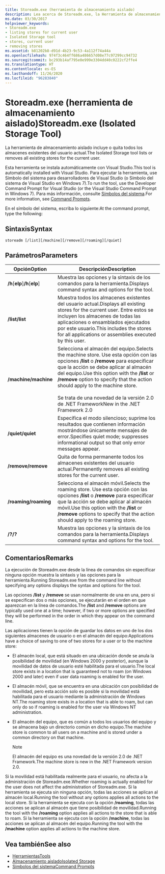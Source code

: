 ```yaml
---
title: Storeadm.exe (herramienta de almacenamiento aislado)
description: Lea acerca de Storeadm.exe, la Herramienta de almacenamiento aislado. Esta herramienta enumera o quita todos los almacenes existentes del usuario actual.
ms.date: 03/30/2017
helpviewer_keywords:
- Storeadm.exe
- listing stores for current user
- Isolated Storage tool
- stores, current user
- removing stores
ms.assetid: b81202b8-d91d-4b23-9c53-4a112f74a44a
ms.openlocfilehash: 974f3c464ff686a486657d08e77c97299cc94732
ms.sourcegitcommit: bc293b14af795e0e999e3304dd40c0222cf2ffe4
ms.translationtype: HT
ms.contentlocale: es-ES
ms.lasthandoff: 11/26/2020
ms.locfileid: "96283840"
---
```

# <a name="storeadmexe-isolated-storage-tool"></a><span data-ttu-id="85823-104">Storeadm.exe (herramienta de almacenamiento aislado)</span><span class="sxs-lookup"><span data-stu-id="85823-104">Storeadm.exe (Isolated Storage Tool)</span></span>

<span data-ttu-id="85823-105">La herramienta de almacenamiento aislado incluye o quita todos los almacenes existentes del usuario actual.</span><span class="sxs-lookup"><span data-stu-id="85823-105">The Isolated Storage tool lists or removes all existing stores for the current user.</span></span>  
  
 <span data-ttu-id="85823-106">Esta herramienta se instala automáticamente con Visual Studio.</span><span class="sxs-lookup"><span data-stu-id="85823-106">This tool is automatically installed with Visual Studio.</span></span> <span data-ttu-id="85823-107">Para ejecutar la herramienta, use Símbolo del sistema para desarrolladores de Visual Studio (o Símbolo del sistema de Visual Studio en Windows 7).</span><span class="sxs-lookup"><span data-stu-id="85823-107">To run the tool, use the Developer Command Prompt for Visual Studio (or the Visual Studio Command Prompt in Windows 7).</span></span> <span data-ttu-id="85823-108">Para más información, consulte [Símbolos del sistema](developer-command-prompt-for-vs.md).</span><span class="sxs-lookup"><span data-stu-id="85823-108">For more information, see [Command Prompts](developer-command-prompt-for-vs.md).</span></span>  
  
 <span data-ttu-id="85823-109">En el símbolo del sistema, escriba lo siguiente:</span><span class="sxs-lookup"><span data-stu-id="85823-109">At the command prompt, type the following:</span></span>  
  
## <a name="syntax"></a><span data-ttu-id="85823-110">Sintaxis</span><span class="sxs-lookup"><span data-stu-id="85823-110">Syntax</span></span>  
  
```console  
storeadm [/list][/machine][/remove][/roaming][/quiet]  
```  
  
## <a name="parameters"></a><span data-ttu-id="85823-111">Parámetros</span><span class="sxs-lookup"><span data-stu-id="85823-111">Parameters</span></span>  
  
|<span data-ttu-id="85823-112">Opción</span><span class="sxs-lookup"><span data-stu-id="85823-112">Option</span></span>|<span data-ttu-id="85823-113">Descripción</span><span class="sxs-lookup"><span data-stu-id="85823-113">Description</span></span>|  
|------------|-----------------|  
|<span data-ttu-id="85823-114">**/h**[**elp**]</span><span class="sxs-lookup"><span data-stu-id="85823-114">**/h**[**elp**]</span></span>|<span data-ttu-id="85823-115">Muestra las opciones y la sintaxis de los comandos para la herramienta.</span><span class="sxs-lookup"><span data-stu-id="85823-115">Displays command syntax and options for the tool.</span></span>|  
|<span data-ttu-id="85823-116">**/list**</span><span class="sxs-lookup"><span data-stu-id="85823-116">**/list**</span></span>|<span data-ttu-id="85823-117">Muestra todos los almacenes existentes del usuario actual.</span><span class="sxs-lookup"><span data-stu-id="85823-117">Displays all existing stores for the current user.</span></span> <span data-ttu-id="85823-118">Entre estos se incluyen los almacenes de todas las aplicaciones o ensamblados ejecutados por este usuario.</span><span class="sxs-lookup"><span data-stu-id="85823-118">This includes the stores for all applications or assemblies executed by this user.</span></span>|  
|<span data-ttu-id="85823-119">**/machine**</span><span class="sxs-lookup"><span data-stu-id="85823-119">**/machine**</span></span>|<span data-ttu-id="85823-120">Selecciona el almacén del equipo.</span><span class="sxs-lookup"><span data-stu-id="85823-120">Selects the machine store.</span></span> <span data-ttu-id="85823-121">Use esta opción con las opciones **/list** o **/remove** para especificar que la acción se debe aplicar al almacén del equipo.</span><span class="sxs-lookup"><span data-stu-id="85823-121">Use this option with the **/list** or **/remove** option to specify that the action should apply to the machine store.</span></span><br /><br /> <span data-ttu-id="85823-122">Se trata de una novedad de la versión 2.0 de .NET Framework</span><span class="sxs-lookup"><span data-stu-id="85823-122">New in the .NET Framework 2.0</span></span>|  
|<span data-ttu-id="85823-123">**/quiet**</span><span class="sxs-lookup"><span data-stu-id="85823-123">**/quiet**</span></span>|<span data-ttu-id="85823-124">Especifica el modo silencioso; suprime los resultados que contienen información mostrándose únicamente mensajes de error.</span><span class="sxs-lookup"><span data-stu-id="85823-124">Specifies quiet mode; suppresses informational output so that only error messages appear.</span></span>|  
|<span data-ttu-id="85823-125">**/remove**</span><span class="sxs-lookup"><span data-stu-id="85823-125">**/remove**</span></span>|<span data-ttu-id="85823-126">Quita de forma permanente todos los almacenes existentes del usuario actual.</span><span class="sxs-lookup"><span data-stu-id="85823-126">Permanently removes all existing stores for the current user.</span></span>|  
|<span data-ttu-id="85823-127">**/roaming**</span><span class="sxs-lookup"><span data-stu-id="85823-127">**/roaming**</span></span>|<span data-ttu-id="85823-128">Selecciona el almacén móvil.</span><span class="sxs-lookup"><span data-stu-id="85823-128">Selects the roaming store.</span></span> <span data-ttu-id="85823-129">Use esta opción con las opciones **/list** o **/remove** para especificar que la acción se debe aplicar al almacén móvil.</span><span class="sxs-lookup"><span data-stu-id="85823-129">Use this option with the **/list** or **/remove** options to specify that the action should apply to the roaming store.</span></span>|  
|<span data-ttu-id="85823-130">**/?**</span><span class="sxs-lookup"><span data-stu-id="85823-130">**/?**</span></span>|<span data-ttu-id="85823-131">Muestra las opciones y la sintaxis de los comandos para la herramienta.</span><span class="sxs-lookup"><span data-stu-id="85823-131">Displays command syntax and options for the tool.</span></span>|  
  
## <a name="remarks"></a><span data-ttu-id="85823-132">Comentarios</span><span class="sxs-lookup"><span data-stu-id="85823-132">Remarks</span></span>  

 <span data-ttu-id="85823-133">La ejecución de Storeadm.exe desde la línea de comandos sin especificar ninguna opción muestra la sintaxis y las opciones para la herramienta.</span><span class="sxs-lookup"><span data-stu-id="85823-133">Running Storeadm.exe from the command line without specifying any options displays the syntax and options for the tool.</span></span>  
  
 <span data-ttu-id="85823-134">Las opciones **/list** y **/remove** se usan normalmente de una en una, pero si se especifican dos o más opciones, se ejecutarán en el orden en que aparezcan en la línea de comandos.</span><span class="sxs-lookup"><span data-stu-id="85823-134">The **/list** and **/remove** options are typically used one at a time; however, if two or more options are specified they will be performed in the order in which they appear on the command line.</span></span>  
  
 <span data-ttu-id="85823-135">Las aplicaciones tienen la opción de guardar los datos en uno de los dos siguientes almacenes de usuario o en el almacén del equipo:</span><span class="sxs-lookup"><span data-stu-id="85823-135">Applications have a choice of saving to one of two stores for a user or to the machine store:</span></span>  
  
- <span data-ttu-id="85823-136">El almacén local, que está situado en una ubicación donde se anula la posibilidad de movilidad (en Windows 2000 y posterior), aunque la movilidad de datos de usuario esté habilitada para el usuario.</span><span class="sxs-lookup"><span data-stu-id="85823-136">The local store exists in a location that is guaranteed not to roam (on Windows 2000 and later) even if user data roaming is enabled for the user.</span></span>  
  
- <span data-ttu-id="85823-137">El almacén móvil, que se encuentra en una ubicación con posibilidad de movilidad, pero esta acción solo es posible si la movilidad está habilitada para el usuario mediante la administración de Windows NT.</span><span class="sxs-lookup"><span data-stu-id="85823-137">The roaming store exists in a location that is able to roam, but can only do so if roaming is enabled for the user via Windows NT administration.</span></span>  
  
- <span data-ttu-id="85823-138">El almacén del equipo, que es común a todos los usuarios del equipo y se almacena bajo un directorio común en dicho equipo.</span><span class="sxs-lookup"><span data-stu-id="85823-138">The machine store is common to all users on a machine and is stored under a common directory on that machine.</span></span>  
  
    > [!NOTE]
    > <span data-ttu-id="85823-139">El almacén del equipo es una novedad de la versión 2.0 de .NET Framework.</span><span class="sxs-lookup"><span data-stu-id="85823-139">The machine store is new in the .NET Framework version 2.0.</span></span>  
  
 <span data-ttu-id="85823-140">Si la movilidad está habilitada realmente para el usuario, no afecta a la administración de Storeadm.exe.</span><span class="sxs-lookup"><span data-stu-id="85823-140">Whether roaming is actually enabled for the user does not affect the administration of Storeadm.exe.</span></span> <span data-ttu-id="85823-141">Si la herramienta se ejecuta sin ninguna opción, todas las acciones se aplican al almacén local.</span><span class="sxs-lookup"><span data-stu-id="85823-141">Running the tool without any options applies all actions to the local store.</span></span> <span data-ttu-id="85823-142">Si la herramienta se ejecuta con la opción **/roaming**, todas las acciones se aplican al almacén que tiene posibilidad de movilidad.</span><span class="sxs-lookup"><span data-stu-id="85823-142">Running the tool with the **/roaming** option applies all actions to the store that is able to roam.</span></span> <span data-ttu-id="85823-143">Si la herramienta se ejecuta con la opción **/machine**, todas las acciones se aplican al almacén del equipo.</span><span class="sxs-lookup"><span data-stu-id="85823-143">Running the tool with the **/machine** option applies all actions to the machine store.</span></span>  
  
## <a name="see-also"></a><span data-ttu-id="85823-144">Vea también</span><span class="sxs-lookup"><span data-stu-id="85823-144">See also</span></span>

- [<span data-ttu-id="85823-145">Herramientas</span><span class="sxs-lookup"><span data-stu-id="85823-145">Tools</span></span>](index.md)
- [<span data-ttu-id="85823-146">Almacenamiento aislado</span><span class="sxs-lookup"><span data-stu-id="85823-146">Isolated Storage</span></span>](../../standard/io/isolated-storage.md)
- [<span data-ttu-id="85823-147">Símbolos del sistema</span><span class="sxs-lookup"><span data-stu-id="85823-147">Command Prompts</span></span>](developer-command-prompt-for-vs.md)
